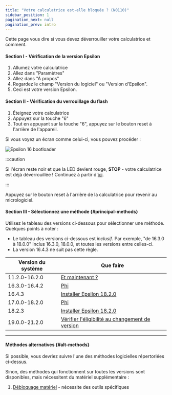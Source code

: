 ```yaml
---
title: "Votre calculatrice est-elle bloquée ? (N0110)"
sidebar_position: 1
pagination_next: null
pagination_prev: intro
---
```


Cette page vous dire si vous devez déverrouiller votre calculatrice et comment.

#### Section I - Vérification de la version Epsilon

1. Allumez votre calculatrice
2. Allez dans "Paramètres"
3. Allez dans "À propos"
4. Regardez le champ "Version du logiciel" ou "Version d'Epsilon".
5. Ceci est votre version Epsilon.

#### Section II - Vérification du verrouillage du flash

1. Éteignez votre calculatrice
2. Appuyez sur la touche "6"
3. Tout en appuyant sur la touche "6", appuyez sur le bouton reset à l'arrière de l'appareil.

Si vous voyez un écran comme celui-ci, vous pouvez procéder :

![Epsilon 16 bootloader](/img/e16bl.png)

:::caution

Si l'écran reste noir et que la LED devient rouge, **STOP** - votre calculatrice est déjà déverrouillée ! Continuez à partir d'[ici](/docs/unlock/n0110-unlocked).

:::

Appuyez sur le bouton reset à l'arrière de la calculatrice pour revenir au micrologiciel.

#### Section III - Sélectionnez une méthode {#principal-methods}

Utilisez le tableau des versions ci-dessous pour sélectionner une méthode. Quelques points à noter :
  + Le tableau des versions ci-dessous est *inclusif*. Par exemple, "de 16.3.0 à 18.0.0" inclus 16.3.0, 18.0.0, et toutes les versions entre celles-ci.
  + La version 16.4.3 ne suit pas cette règle.

| Version du système | Que faire                                                        |
|--------------------|------------------------------------------------------------------|
| 11.2.0-16.2.0  | [Et maintenant ?](n0110-unlocked)                                         |
| 16.3.0-16.4.2  | [Phi](phi)                                                           |
| 16.4.3         | [Installer Epsilon 18.2.0](phi/install-epsilon-18-2-0)                     |
| 17.0.0-18.2.0  | [Phi](phi)                                                           |
| 18.2.3         | [Installer Epsilon 18.2.0](phi/install-epsilon-18-2-0)                     |
| 19.0.0-21.2.0  | [Vérifier l'éligibilité au changement de version](phi/check-version-change-eligibility) |

---
#### Méthodes alternatives {#alt-methods}

Si possible, vous devriez suivre l'une des méthodes logicielles répertoriées ci-dessus.

Sinon, des méthodes qui fonctionnent sur toutes les versions sont disponibles, mais nécessitent du matériel supplémentaire :

1. [Débloquage matériel](hardware/n0110-hardware-unlock) - nécessite des outils spécifiques